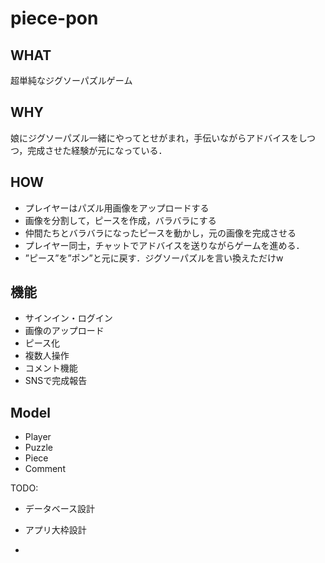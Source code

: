 # **piece-pon**

## WHAT

超単純なジグソーパズルゲーム

## WHY

娘にジグソーパズル一緒にやってとせがまれ，手伝いながらアドバイスをしつつ，完成させた経験が元になっている．

## HOW

- プレイヤーはパズル用画像をアップロードする
- 画像を分割して，ピースを作成，バラバラにする
- 仲間たちとバラバラになったピースを動かし，元の画像を完成させる
- プレイヤー同士，チャットでアドバイスを送りながらゲームを進める．
- ”ピース”を”ポン”と元に戻す．ジグソーパズルを言い換えただけw

## 機能

- サインイン・ログイン
- 画像のアップロード
- ピース化
- 複数人操作
- コメント機能
- SNSで完成報告

## Model

- Player
- Puzzle
- Piece
- Comment

TODO:

- データベース設計
- アプリ大枠設計

-
